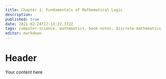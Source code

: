 ```yaml
---
title: Chapter 1: Fundamentals of Mathematical Logic
description: 
published: true
date: 2021-02-24T17:13:22.372Z
tags: computer-science, mathematics, book-notes, discrete-mathematics
editor: markdown
---
```


# Header
Your content here